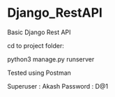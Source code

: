 # Django_RestAPI
Basic Django Rest API

cd to project folder:

python3 manage.py runserver

Tested using Postman

Superuser : Akash
Password : D@1
